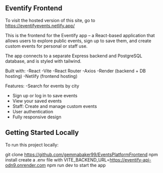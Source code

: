 ## Eventify Frontend

To visit the hosted version of this site, go to https://eventifyevents.netlify.app/

This is the frontend for the Eventify app – a React-based application that allows users to explore public events, sign up to save them, and create custom events for personal or staff use.

The app connects to a separate Express backend and PostgreSQL database, and is styled with tailwind.

Built with:
-React
-Vite
-React Router
-Axios
-Render (backend + DB hosting)
-Netlify (frontend hosting)

Features:
-Search for events by city

- Sign up or log in to save events
- View your saved events
- Staff: Create and manage custom events
- User authentication
- Fully responsive design

## Getting Started Locally

To run this project locally:

git clone https://github.com/gemmabaker99/EventsPlatformFrontend
npm install
create a .env file with VITE_BACKEND_URL=https://eventify-api-odn9.onrender.com
npm run dev to start the app
